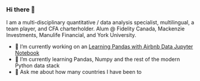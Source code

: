 ### Hi there 👋

I am a multi-disciplinary quantitative / data analysis specialist, multilingual, a team player, and CFA charterholder. Alum @ Fidelity Canada, Mackenzie Investments, Manulife Financial, and York University.

- 🔭 I’m currently working on an [Learning Pandas with Airbnb Data Jupyter Notebook](https://github.com/olyasem/Learning-Pandas-with-Airbnb)
- 🌱 I’m currently learning Pandas, Numpy and the rest of the modern Python data stack 
- 💬 Ask me about how many countries I have been to

